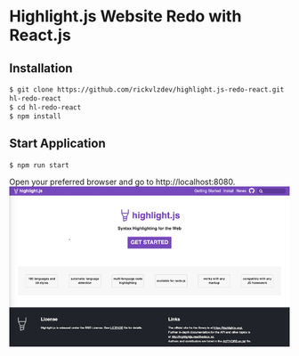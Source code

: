 # Highlight.js Website Redo with React.js

## Installation
```
$ git clone https://github.com/rickvlzdev/highlight.js-redo-react.git hl-redo-react
$ cd hl-redo-react
$ npm install
```
## Start Application
```
$ npm run start
```
Open your preferred browser and go to http://localhost:8080. \
![Home page](https://github.com/rickvlzdev/highlight.js-redo-react/blob/master/web_page.png)
